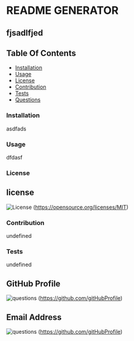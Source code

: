 # README GENERATOR
## fjsadlfjed

## Table Of Contents
- [Installation](#installation)
- [Usage](#usage)
- [License](#license)
- [Contribution](#contribution)
- [Tests](#tests)
- [Questions](#questions)

### Installation
asdfads

### Usage
dfdasf

### License
## license
![License](https://img.shields.io/badge/License-MIT-blue.svg)
(https://opensource.org/licenses/MIT)

### Contribution
undefined

### Tests
undefined

## GitHub Profile
![questions](https://github.com/gitHubProfile)
(https://github.com/gitHubProfile)

## Email Address
![questions](https://github.com/gitHubProfile)
(https://github.com/gitHubProfile)
